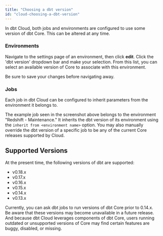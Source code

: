 ```yaml
---
title: "Choosing a dbt version"
id: "cloud-choosing-a-dbt-version"
---
```


In dbt Cloud, both jobs and environments are configured to use some version of dbt Core. This can be altered at any time.

### Environments

Navigate to the settings page of an environment, then click **edit**. Click the 'dbt version' dropdown bar and make your selection. From this list, you can select an available version of Core to associate with this environment.

<Lightbox src="/img/dbt-cloud-environment-parameters.png" title="settings of a dbt Cloud Environment"/>

Be sure to save your changes before navigating away.

### Jobs

Each job in dbt Cloud can be configured to inherit parameters from the environment it belongs to.

<Lightbox src="/img/dbt-cloud-job-parameters.png" title="settings of a dbt Cloud Job"/>

The example job seen in the screenshot above belongs to the environment "Redshift - Maintenance." It inherits the dbt version of its environment using the `inherit from <environment name>` option. You may also manually override the dbt version of a specific job to be any of the current Core releases supported by Cloud.

## Supported Versions

At the present time, the following versions of dbt are supported:

 - v0.18.x
 - v0.17.x
 - v0.16.x
 - v0.15.x
 - v0.14.x
 - v0.13.x

Currently, you can ask dbt jobs to run versions of dbt Core prior to 0.14.x. Be aware that these versions may become unavailable in a future release. And because dbt Cloud leverages components of dbt Core, users running outdated or unsupported versions of Core may find certain features are buggy, disabled, or missing.

